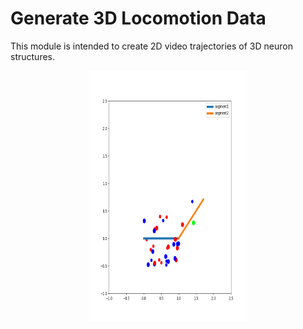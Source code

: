 # Generate 3D Locomotion Data
This module is intended to create 2D video trajectories of 3D neuron structures.

<img src="https://github.com/SinRas/WormMovementSimulation/blob/main/samples/sample_animation.gif?raw=true" alt="samples/sample_animation.gif" width="400" height="400" style="display: block;margin-left: auto;margin-right: auto;width: 50%;" />